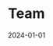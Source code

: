 ---
title: Team
date: 2024-01-01
type: landing

sections:
  - block: people
    content:
      title: The CompPhil²MMAE team
      # Choose which groups/teams of users to display.
      #   Edit `user_groups` in each user's profile to add them to one or more of these groups.
      user_groups:
          - Team
          # - Leitung # Chair | Principal Investigators
          # - Akademische Mitarbeiter:innen # Researchers
          # - Assistenz in Forschung, Lehre & Verwaltung  # Administration
          # - Doktorand:innen # Grad Students
          - Associates 
          - Guests # Visitors
          - Alumni
      sort_by: Params.last_name
      sort_ascending: true
    design:
      show_interests: true
      show_role: true
      show_social: true
---